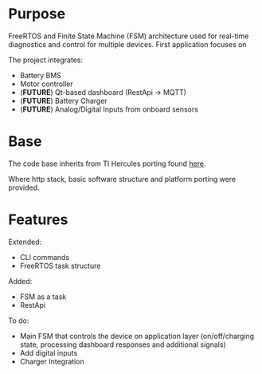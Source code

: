 # Purpose

FreeRTOS and Finite State Machine (FSM) architecture used for real-time diagnostics and control for multiple devices. First application focuses on 

The project integrates:
- Battery BMS
- Motor controller
- (**FUTURE**) Qt-based dashboard (RestApi -> MQTT)
- (**FUTURE**) Battery Charger
- (**FUTURE**) Analog/Digital Inputs from onboard sensors

# Base

The code base inherits from TI Hercules porting found [here](http://loszi.hu/works/ti_launchpad_freertos_demo/).

Where http stack, basic software structure and platform porting were provided. 

# Features 

Extended:
- CLl commands
- FreeRTOS task structure

Added:
- FSM as a task
- RestApi

To do:
- Main FSM that controls the device on application layer (on/off/charging state, processing dashboard responses and additional signals)
- Add digital inputs 
- Charger Integration
